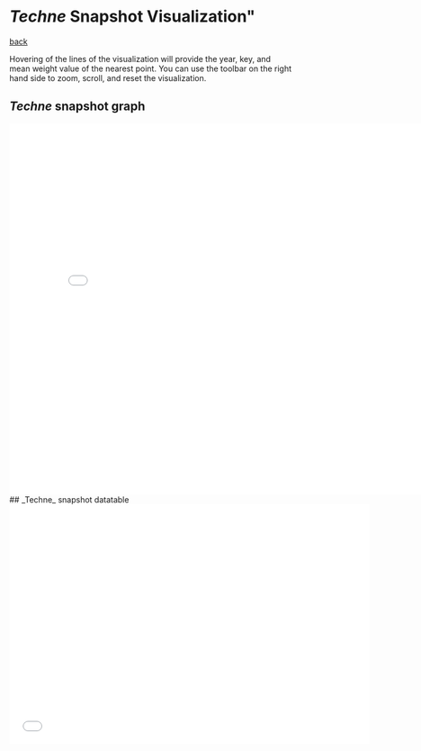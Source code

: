 # _Techne_ Snapshot Visualization"

[back](index.html)

Hovering of the lines of the visualization will provide the year, key, and mean weight value of the nearest point. You can use the toolbar on the right hand side to zoom, scroll, and reset the visualization.
## _Techne_ snapshot graph
<iframe src="visualizations/techne_visualization.html"
    sandbox="allow-same-origin allow-scripts"
    width="810"
    height="660"
    style="overflow:hidden"
    frameborder="0">
</iframe>
## _Techne_ snapshot datatable
<iframe src="visualizations/techne_datatable.html"
    sandbox="allow-same-origin allow-scripts"
    style="overflow:hidden" 
    width="640"
    height="425"
    frameborder="0">
</iframe>
